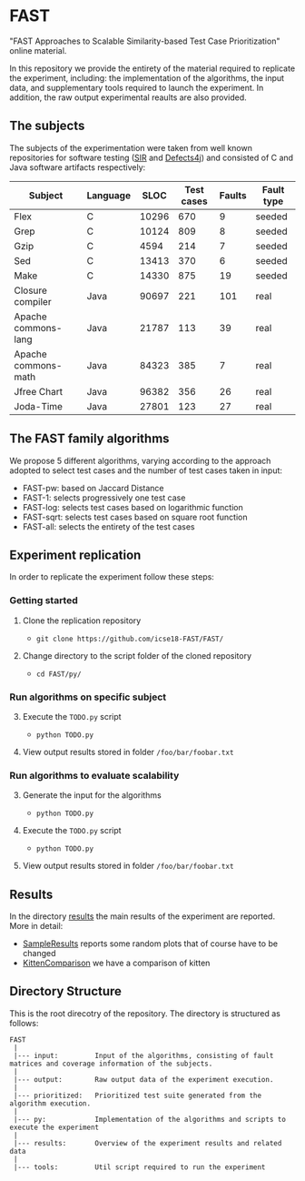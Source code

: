 # FAST
"FAST Approaches to Scalable Similarity-based Test Case Prioritization" online material.

In this repository we provide the entirety of the material required to replicate the experiment, including: the implementation of the algorithms, the input data, and supplementary tools required to launch the experiment. In addition, the raw output experimental reaults are also provided.

The subjects
---------------
The subjects of the experimentation were taken from well known repositories for software testing ([SIR][sir] and [Defects4j][defects4j]) and consisted of C and Java software artifacts respectively: 

|   Subject            | Language         | SLOC           | Test cases | Faults | Fault type | 
|----------------------|------------------|----------------|------------|--------|------------|
| Flex                 | C                | 10296          |  670       | 9      | seeded     |
|  Grep                | C                | 10124          |  809       | 8      | seeded     |
| Gzip                 | C                | 4594           |  214       | 7      | seeded     |
| Sed                  | C                | 13413          |  370       | 6      | seeded     |
| Make                 | C                | 14330          |  875       | 19     | seeded     |
|  Closure compiler    | Java             | 90697          |  221       | 101    | real       |
| Apache commons-lang  | Java             | 21787          |  113       | 39     | real       |
| Apache commons-math  | Java             | 84323          |  385       | 7      | real       |
| Jfree Chart          | Java             | 96382          |  356       | 26     | real       |
|Joda-Time             | Java             | 27801          |  123       | 27     | real       |

The FAST family algorithms
---------------
We propose 5 different algorithms, varying according to the approach adopted to select test cases and the number of test cases taken in input:

 - FAST-pw: based on Jaccard Distance
 - FAST-1: selects progressively one test case
 - FAST-log: selects test cases based on logarithmic function
 - FAST-sqrt: selects test cases based on square root function
 - FAST-all: selects the entirety of the test cases
 
Experiment replication
---------------
In order to replicate the experiment follow these steps:

### Getting started

1. Clone the replication repository 
   - `git clone https://github.com/icse18-FAST/FAST/`
   
2. Change directory to the script folder of the cloned repository
   - `cd FAST/py/`

### Run algorithms on specific subject

3. Execute the `TODO.py` script 
   - `python TODO.py`

4. View output results stored in folder `/foo/bar/foobar.txt`

### Run algorithms to evaluate scalability 

3. Generate the input for the algorithms
   - `python TODO.py`

4. Execute the `TODO.py` script
   - `python TODO.py`
   
5. View output results stored in folder `/foo/bar/foobar.txt`

Results
---------------
In the directory [results](https://github.com/icse18-FAST/FAST/tree/master/results) the main results of the experiment are reported.
More in detail:

- [SampleResults](https://github.com/icse18-FAST/FAST/blob/master/results/SampleResult.md) reports some random plots that of course have to be changed
- [KittenComparison](https://github.com/icse18-FAST/FAST/blob/master/results/kitten_comparison.md) we have a comparison of kitten

Directory Structure
---------------
This is the root direcotry of the repository. The directory is structured as follows:

    FAST
     |
     |--- input:         Input of the algorithms, consisting of fault matrices and coverage information of the subjects.
     |
     |--- output:        Raw output data of the experiment execution.
     |
     |--- prioritized:   Prioritized test suite generated from the algorithm execution.  
     |
     |--- py:            Implementation of the algorithms and scripts to execute the experiment      
     |
     |--- results:       Overview of the experiment results and related data
     |
     |--- tools:         Util script required to run the experiment
  

[defects4j]: https://github.com/rjust/defects4j/
[sir]: http://sir.unl.edu/portal/index.php
